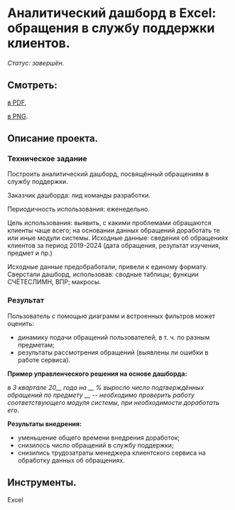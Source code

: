 # Аналитический дашборд в Excel: обращения в службу поддержки клиентов.

*Статус: завершён.*

## Смотреть:
[в PDF](),

[в PNG]().

## Описание проекта.
### Техническое задание
Построить аналитический дашборд, посвящённый обращениям в службу поддержки.
 
Заказчик дашборда: лид команды разработки.
 
Периодичность использования: еженедельно.
 
Цель использования: выявить, с какими проблемами обращаются клиенты чаще всего; на основании данных обращений доработать те или иные модули системы.
Исходные данные: сведения об обращениях клиентов за период 2019-2024 (дата обращения, результат изучения, предмет и пр.)

Исходные данные предобработали, привели к единому формату.
Сверстали дашборд, использовав: сводные таблицы; функции СЧЁТЕСЛИМН, ВПР; макросы.

### Результат
Пользователь с помощью диаграмм и встроенных фильтров может оценить:
- динамику подачи обращений пользователей, в т. ч. по разным предметам;
- результаты рассмотрения обращений (выявлены ли ошибки в работе сервиса).


**Пример управленческого решения на основе дашборда:**
 
*в 3 квартале 20__ года на __ % выросло число подтверждённых обращений по предмету __ -- необходимо проверить работу соответствующего модуля системы, при необходимости доработать его*.

  
**Результаты внедрения:**
- уменьшение общего времени внедрения доработок;
- снизилось число обращений в службу поддержки;
- снизились трудозатраты менеджера клиентского сервиса на обработку данных об обращениях.

## Инструменты.
Excel
